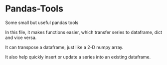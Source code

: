 # Pandas-Tools
Some small but useful pandas tools

In this file, it makes functions easier, which transfer series to dataframe, dict and vice versa.

It can transpose a dataframe, just like a 2-D numpy array.

It also help quickly insert or update a series into an existing dataframe.
